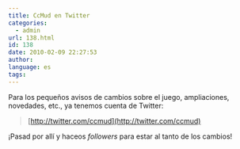 ```yaml
---
title: CcMud en Twitter
categories:
  - admin
url: 138.html
id: 138
date: 2010-02-09 22:27:53
author:
language: es
tags:
---
```


Para los pequeños avisos de cambios sobre el juego, ampliaciones, novedades, etc., ya tenemos cuenta de Twitter:

> [http://twitter.com/ccmud](http://twitter.com/ccmud)  

¡Pasad por allí y haceos _followers_ para estar al tanto de los cambios!